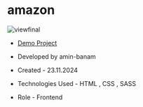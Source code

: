# amazon
![viewfinal](images.png)

- [Demo Project](https://amin-banam.github.io/Persian_temp/)

- Developed by amin-banam

- Created - 23.11.2024

- Technologies Used - HTML , CSS , SASS

- Role - Frontend

